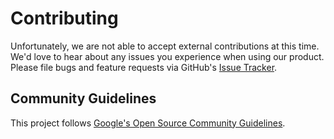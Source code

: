 # Contributing

Unfortunately, we are not able to accept external contributions at this time.
We'd love to hear about any issues you experience when using our product. Please
file bugs and feature requests via GitHub's
[Issue Tracker](https://github.com/google/fresnel/issues).

## Community Guidelines

This project follows
[Google's Open Source Community Guidelines](https://opensource.google.com/conduct/).
